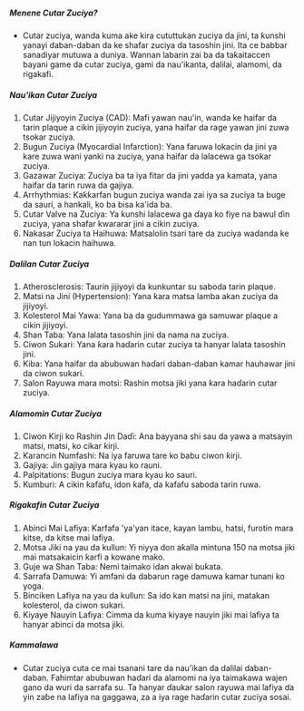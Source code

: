 ##### Menene Cutar Zuciya?
* Cutar zuciya, wanda kuma ake kira cututtukan zuciya da jini, ta ƙunshi yanayi daban-daban da ke shafar zuciya da tasoshin jini. Ita ce babbar sanadiyar mutuwa a duniya. Wannan labarin zai ba da taƙaitaccen bayani game da cutar zuciya, gami da nau'ikanta, dalilai, alamomi, da rigakafi.

##### Nau'ikan Cutar Zuciya
1. Cutar Jijiyoyin Zuciya (CAD): Mafi yawan nau'in, wanda ke haifar da tarin plaque a cikin jijiyoyin zuciya, yana haifar da rage yawan jini zuwa tsokar zuciya.
2. Bugun Zuciya (Myocardial Infarction): Yana faruwa lokacin da jini ya kare zuwa wani yanki na zuciya, yana haifar da lalacewa ga tsokar zuciya.
3. Gazawar Zuciya: Zuciya ba ta iya fitar da jini yadda ya kamata, yana haifar da tarin ruwa da gajiya.
4. Arrhythmias: Ƙaƙƙarfan bugun zuciya wanda zai iya sa zuciya ta buge da sauri, a hankali, ko ba bisa ka'ida ba.
5. Cutar Valve na Zuciya: Ya ƙunshi lalacewa ga ɗaya ko fiye na bawul ɗin zuciya, yana shafar kwararar jini a cikin zuciya.
6. Nakasar Zuciya ta Haihuwa: Matsalolin tsari tare da zuciya waɗanda ke nan tun lokacin haihuwa.

##### Dalilan Cutar Zuciya
1. Atherosclerosis: Taurin jijiyoyi da kunkuntar su saboda tarin plaque.
2. Matsi na Jini (Hypertension): Yana ƙara matsa lamba akan zuciya da jijiyoyi.
3. Kolesterol Mai Yawa: Yana ba da gudummawa ga samuwar plaque a cikin jijiyoyi.
4. Shan Taba: Yana lalata tasoshin jini da nama na zuciya.
5. Ciwon Sukari: Yana ƙara haɗarin cutar zuciya ta hanyar lalata tasoshin jini.
6. Kiba: Yana haifar da abubuwan haɗari daban-daban kamar hauhawar jini da ciwon sukari.
7. Salon Rayuwa mara motsi: Rashin motsa jiki yana ƙara haɗarin cutar zuciya.

##### Alamomin Cutar Zuciya
1. Ciwon Ƙirji ko Rashin Jin Daɗi: Ana bayyana shi sau da yawa a matsayin matsi, matsi, ko cikar ƙirji.
2. Ƙarancin Numfashi: Na iya faruwa tare ko babu ciwon ƙirji.
3. Gajiya: Jin gajiya mara kyau ko rauni.
4. Palpitations: Bugun zuciya mara kyau ko sauri.
5. Kumburi: A cikin ƙafafu, idon ƙafa, da ƙafafu saboda tarin ruwa.

##### Rigakafin Cutar Zuciya
1. Abinci Mai Lafiya: Ƙarfafa 'ya'yan itace, kayan lambu, hatsi, furotin mara kitse, da kitse mai lafiya.
2. Motsa Jiki na yau da kullun: Yi niyya don aƙalla mintuna 150 na motsa jiki mai matsakaicin ƙarfi a kowane mako.
3. Guje wa Shan Taba: Nemi taimako idan akwai buƙata.
4. Sarrafa Damuwa: Yi amfani da dabarun rage damuwa kamar tunani ko yoga.
5. Binciken Lafiya na yau da kullun: Sa ido kan matsi na jini, matakan kolesterol, da ciwon sukari.
6. Kiyaye Nauyin Lafiya: Cimma da kuma kiyaye nauyin jiki mai lafiya ta hanyar abinci da motsa jiki.

##### Kammalawa
* Cutar zuciya cuta ce mai tsanani tare da nau'ikan da dalilai daban-daban. Fahimtar abubuwan haɗari da alamomi na iya taimakawa wajen gano da wuri da sarrafa su. Ta hanyar ɗaukar salon rayuwa mai lafiya da yin zaɓe na lafiya na gaggawa, za a iya rage haɗarin cutar zuciya sosai.